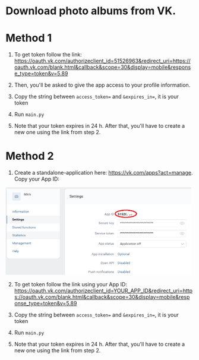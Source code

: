 # Download photo albums from VK.

# Method 1

1. To get token follow the link: https://oauth.vk.com/authorizeclient_id=51526963&redirect_uri=https://oauth.vk.com/blank.html&callback&scope=30&display=mobile&response_type=token&v=5.89

2. Then, you'll be asked to give the app access to your profile information.

3. Copy the string between `access_token=` and `&expires_in=`, it is your token

4. Run `main.py`

5. Note that your token expires in 24 h. After that, you'll have to create a new one using the link from step 2.

# Method 2

1. Create a standalone-application here: https://vk.com/apps?act=manage. Copy your App ID:
<p float="left">
  <img src="imgs/vk2.png" width="500" />
</p>

2. To get token follow the link using your App ID: https://oauth.vk.com/authorizeclient_id=YOUR_APP_ID&redirect_uri=https://oauth.vk.com/blank.html&callback&scope=30&display=mobile&response_type=token&v=5.89

3. Copy the string between `access_token=` and `&expires_in=`, it is your token

4. Run `main.py`

5. Note that your token expires in 24 h. After that, you'll have to create a new one using the link from step 2.
